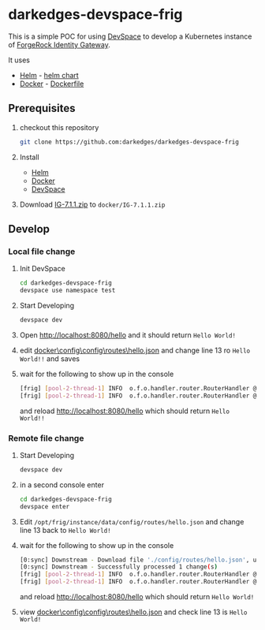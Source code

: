 # darkedges-devspace-frig

This is a simple POC for using [DevSpace](https://devspace.sh) to develop a Kubernetes instance of [ForgeRock Identity Gateway](https://www.forgerock.com/platform/identity-gateway).

It uses

- [Helm](https://helm.sh/) - [helm chart](helm)
- [Docker](https://www.docker.com/) - [Dockerfile](docker/Dockerfile)

## Prerequisites

1. checkout this repository

   ```bash
   git clone https://github.com:darkedges/darkedges-devspace-frig
   ```

2. Install

   - [Helm](https://helm.sh/docs/intro/install/)
   - [Docker](https://docs.docker.com/get-docker/)
   - [DevSpace](https://devspace.sh/cli/docs/getting-started/installation)

3. Download [IG-7.1.1.zip](https://backstage.forgerock.com/downloads/get/familyId:ig/productId:ig/minorVersion:7.1/version:7.1.1/releaseType:full/distribution:zip) to `docker/IG-7.1.1.zip`

## Develop

### Local file change

1. Init DevSpace

   ```bash
   cd darkedges-devspace-frig
   devspace use namespace test
   ```

2. Start Developing

   ```bash
   devspace dev
   ```

3. Open [http://localhost:8080/hello](http://localhost:8080/hello) and it should return `Hello World!`

4. edit [docker\config\config\routes\hello.json](docker\config\config\routes\hello.json) and change line 13 ro `Hello World!!` and saves

5. wait for the following to show up in the console

    ```bash
    [frig] [pool-2-thread-1] INFO  o.f.o.handler.router.RouterHandler @system - Unloaded the route with id 'hello'
    [frig] [pool-2-thread-1] INFO  o.f.o.handler.router.RouterHandler @system - Loaded the route with id 'hello' registered with the name 'hello'
    ```

   and reload [http://localhost:8080/hello](http://localhost:8080/hello) which should return `Hello World!!`

### Remote file change

1. Start Developing

   ```bash
   devspace dev
   ```

2. in a second console enter

   ```bash
   cd darkedges-devspace-frig
   devspace enter
   ```

3. Edit `/opt/frig/instance/data/config/routes/hello.json` and change line 13 back to `Hello World!`

4. wait for the following to show up in the console

   ```bash
   [0:sync] Downstream - Download file './config/routes/hello.json', uncompressed: ~0.39 KB
   [0:sync] Downstream - Successfully processed 1 change(s)
   [frig] [pool-2-thread-1] INFO  o.f.o.handler.router.RouterHandler @system - Unloaded the route with id 'hello'
   [frig] [pool-2-thread-1] INFO  o.f.o.handler.router.RouterHandler @system - Loaded the route with id 'hello' registered with the name 'hello'
   ```

   and reload [http://localhost:8080/hello](http://localhost:8080/hello) which should return `Hello World!`

5. view [docker\config\config\routes\hello.json](docker\config\config\routes\hello.json) and check line 13 is `Hello World!`